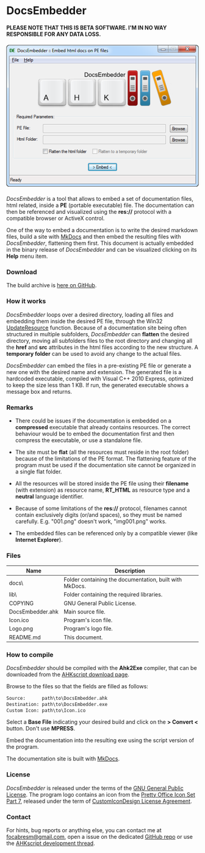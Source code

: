 # DocsEmbedder

**PLEASE NOTE THAT THIS IS BETA SOFTWARE. I'M IN NO WAY RESPONSIBLE FOR ANY DATA LOSS.**

<p style="text-align: center; margin: 20px 0;">
  <img src="docs/docs/img/img001.png" alt="DocsEmbedder"/>
</p>


*DocsEmbedder* is a tool that allows to embed a set of documentation files, html related, inside a **PE** (portable executable) file. The documentation can then be referenced and visualized using the **res://** protocol with a compatible browser or ActiveX control.

One of the way to embed a documentation is to write the desired markdown files, build a site with [MkDocs](http://www.mkdocs.org/) and then embed the resulting files with *DocsEmbedder*, flattening them first. This document is actually embedded in the binary release of *DocsEmbedder* and can be visualized clicking on its **Help** menu item.

### Download

The build archive is [here on GitHub](https://github.com/cyruz-git/DocsEmbedder/releases).

### How it works

*DocsEmbedder* loops over a desired directory, loading all files and embedding them inside the desired PE file, through the Win32 [UpdateResource](http://msdn.microsoft.com/en-us/library/windows/desktop/ms648049%28v=vs.85%29.aspx) function. Because of a documentation site being often structured in multiple subfolders, *DocsEmbedder* can **flatten** the desired directory, moving all subfolders files to the root directory and changing all the **href** and **src** attributes in the html files according to the new structure. A **temporary folder** can be used to avoid any change to the actual files.

*DocsEmbedder* can embed the files in a pre-existing PE file or generate a new one with the desired name and extension. The generated file is a hardcoded executable, compiled with Visual C++ 2010 Express, optimized to keep the size less than 1 KB. If run, the generated executable shows a message box and returns.

### Remarks

* There could be issues if the documentation is embedded on a **compressed** executable that already contains resources. The correct behaviour would be to embed the documentation first and then compress the executable, or use a standalone file.

* The site must be **flat** (all the resources must reside in the root folder) because of the limitations of the PE format. The flattening feature of the program must be used if the documentation site cannot be organized in a single flat folder.

* All the resources will be stored inside the PE file using their **filename** (with extension) as resource name, **RT_HTML** as resource type and a **neutral** language identifier. 

* Because of some limitations of the **res://** protocol, filenames cannot contain exclusively digits (or/and spaces), so they must be named carefully. E.g. "001.png" doesn't work, "img001.png" works.

* The embedded files can be referenced only by a compatible viewer (like **Internet Explorer**).

### Files

Name | Description
-----|------------
docs\ | Folder containing the documentation, built with MkDocs.
lib\ | Folder containing the required libraries.
COPYING | GNU General Public License.
DocsEmbedder.ahk | Main source file.
Icon.ico | Program's icon file.
Logo.png | Program's logo file.
README.md | This document.

### How to compile

*DocsEmbedder* should be compiled with the **Ahk2Exe** compiler, that can be downloaded from the [AHKscript download page](http://ahkscript.org/download/).

Browse to the files so that the fields are filled as follows:

    Source:      path\to\DocsEmbedder.ahk
    Destination: path\to\DocsEmbedder.exe
    Custom Icon: path\to\Icon.ico

Select a **Base File** indicating your desired build and click on the **> Convert <** button. Don't use **MPRESS**.

Embed the documentation into the resulting exe using the script version of the program.

The documentation site is built with [MkDocs](http://www.mkdocs.org/).

### License

*DocsEmbedder* is released under the terms of the [GNU General Public License](http://www.gnu.org/licenses/). The program logo contains an icon from the [Pretty Office Icon Set Part 7](http://www.customicondesign.com/free-icons/pretty-office-icon-set/pretty-office-icon-set-part-7/), released under the term of [CustomIconDesign License Agreement](http://www.customicondesign.com/license-agreement/).

### Contact

For hints, bug reports or anything else, you can contact me at [focabresm@gmail.com](mailto:focabresm@gmail.com), open a issue on the dedicated [GitHub repo](https://github.com/cyruz-git/DocsEmbedder) or use the [AHKscript development thread](http://ahkscript.org/boards/viewtopic.php?f=6&t=5918).